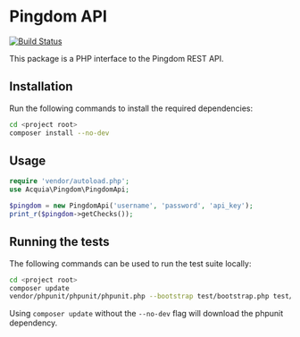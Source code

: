Pingdom API
===========

[![Build Status](https://travis-ci.org/psynaptic/pingdom-api.png?branch=master)](https://travis-ci.org/psynaptic/pingdom-api)

This package is a PHP interface to the Pingdom REST API.

Installation
------------

Run the following commands to install the required dependencies:

```bash
cd <project root>
composer install --no-dev
```

Usage
-----

```php
require 'vendor/autoload.php';
use Acquia\Pingdom\PingdomApi;

$pingdom = new PingdomApi('username', 'password', 'api_key');
print_r($pingdom->getChecks());
```

Running the tests
-----------------

The following commands can be used to run the test suite locally:

```bash
cd <project root>
composer update
vendor/phpunit/phpunit/phpunit.php --bootstrap test/bootstrap.php test/Acquia/Test/Pingdom/PingdomApi.php
```

Using `composer update` without the `--no-dev` flag will download the phpunit
dependency.

